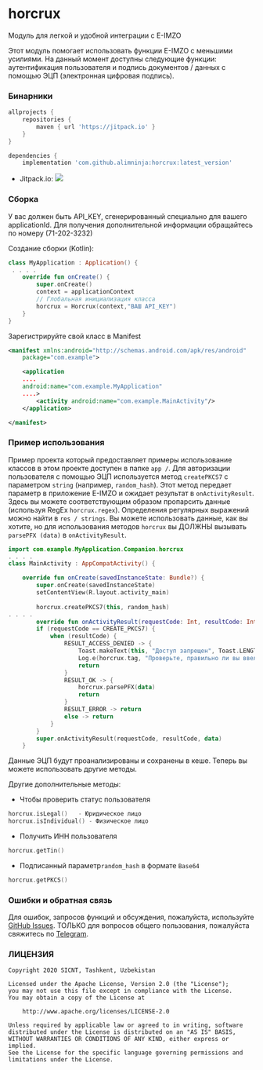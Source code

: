 # horcrux

Модуль для легкой и удобной интеграции с E-IMZO

Этот модуль помогает использовать функции E-IMZO с меньшими усилиями. На данный момент доступны следующие функции: аутентификация пользователя и подпись документов / данных с помощью ЭЦП (электронная цифровая подпись).


### Бинарники

```groovy
allprojects {
    repositories {
        maven { url 'https://jitpack.io' }
    }
}

dependencies {
    implementation 'com.github.alimninja:horcrux:latest_version'
```

* Jitpack.io: [![](https://jitpack.io/v/alimninja/horcrux.svg)](https://jitpack.io/#alimninja/horcrux)


### Сборка

У вас должен быть API_KEY, сгенерированный специально для вашего applicationId. Для получения дополнительной информации обращайтесь по номеру (71-202-3232)

Создание сборки (Kotlin):

```kotlin
class MyApplication : Application() {
 . . . .
    override fun onCreate() {
        super.onCreate()
        context = applicationContext
        // Глобальная инициализация класса
        horcrux = Horcrux(context,"ВАШ API_KEY")
    }
}
```

Зарегистрируйте свой класс в Manifest

```xml
<manifest xmlns:android="http://schemas.android.com/apk/res/android"
    package="com.example">

    <application
    ....
    android:name="com.example.MyApplication"
    ....>
        <activity android:name="com.example.MainActivity"/>
    </application>

</manifest>
```


### Пример использования

Пример проекта который предоставляет примеры  использование классов в этом проекте доступен в папке `app /`. Для авторизации пользователя с помощью ЭЦП используется метод `createPKCS7` с параметром `string` (например, `random_hash`). Этот метод передает параметр в приложение E-IMZO и ожидает результат в `onActivityResult`. Здесь вы можете соответствующим образом пропарсить данные (используя RegEx `horcrux.regex`). Определения регулярных выражений можно найти в `res / strings`. Вы можете использовать данные, как вы хотите, но для использования методов `horcrux` вы ДОЛЖНЫ вызывать `parsePFX (data)` в `onActivityResult`.
```kotlin
import com.example.MyApplication.Companion.horcrux
. . . .
class MainActivity : AppCompatActivity() {

    override fun onCreate(savedInstanceState: Bundle?) {
        super.onCreate(savedInstanceState)
        setContentView(R.layout.activity_main)
        
        horcrux.createPKCS7(this, random_hash)
. . . .
        override fun onActivityResult(requestCode: Int, resultCode: Int, data: Intent?) {
        if (requestCode == CREATE_PKCS7) {
            when (resultCode) {
                RESULT_ACCESS_DENIED -> {
                    Toast.makeText(this, "Доступ запрещен", Toast.LENGTH_SHORT).show()
                    Log.e(horcrux.tag, "Проверьте, правильно ли вы ввели API_KEY")
                    return
                }
                RESULT_OK -> {
                    horcrux.parsePFX(data)
                    return
                }
                RESULT_ERROR -> return
                else -> return
            }
        }
        super.onActivityResult(requestCode, resultCode, data)
    }
```
Данные ЭЦП будут проанализированы и сохранены в кеше. Теперь вы можете использовать другие методы.

Другие дополнительные методы:
* Чтобы проверить статус пользователя
```kotlin
horcrux.isLegal()   - Юридическое лицо             
horcrux.isIndividual() - Физическое лицо
```
* Получить ИНН пользователя
```kotlin
horcrux.getTin()
```
* Подписанный параметр`random_hash` в формате `Base64`
```kotlin
horcrux.getPKCS()
```


### Ошибки и обратная связь

Для ошибок, запросов функций и обсуждения, пожалуйста, используйте [GitHub Issues](https://github.com/alimninja/horcrux/issues).
ТОЛЬКО для вопросов общего пользования, пожалуйста свяжитесь по [Telegram](https://t.me/AlimovShohrukh).


### ЛИЦЕНЗИЯ

    Copyright 2020 SICNT, Tashkent, Uzbekistan

    Licensed under the Apache License, Version 2.0 (the "License");
    you may not use this file except in compliance with the License.
    You may obtain a copy of the License at

        http://www.apache.org/licenses/LICENSE-2.0

    Unless required by applicable law or agreed to in writing, software
    distributed under the License is distributed on an "AS IS" BASIS,
    WITHOUT WARRANTIES OR CONDITIONS OF ANY KIND, either express or implied.
    See the License for the specific language governing permissions and
    limitations under the License.
